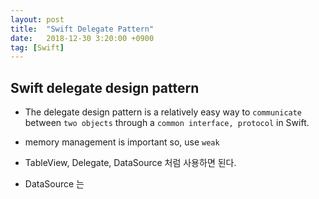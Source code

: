 ```yaml
---
layout: post
title:  "Swift Delegate Pattern"
date:   2018-12-30 3:20:00 +0900
tag: [Swift]
---
```


## Swift delegate design pattern

- The delegate design pattern is a relatively easy way to `communicate` between `two objects` through a `common interface, protocol` in Swift.
- memory management is important so, use `weak`


- TableView, Delegate, DataSource 처럼 사용하면 된다.

- DataSource 는 
